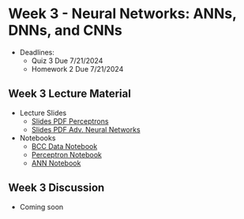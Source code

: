 # Week 3 - Neural Networks: ANNs, DNNs, and CNNs
- Deadlines:
    - Quiz 3 Due 7/21/2024
    - Homework 2 Due 7/21/2024

## Week 3 Lecture Material
- Lecture Slides
    - [Slides PDF Perceptrons](https://drive.google.com/file/d/1iG0C8VBNbFpHCF6lnGUl-j95h6f_1QP9/view?usp=sharing)
    - [Slides PDF Adv. Neural Networks](https://drive.google.com/file/d/1YyhDSh-2wDyXbot02ZpA27oYSixIM7qp/view?usp=sharing)
- Notebooks
    - [BCC Data Notebook](https://colab.research.google.com/drive/1ksEGL7SJ_wutCIyPYx7Loe5EPdOij6dJ?usp=sharing)
    - [Perceptron Notebook](https://colab.research.google.com/drive/1tp11HBJKZYkf7Nje-E-iD5qlb_MgMQm_?usp=sharing)
    - [ANN Notebook](https://colab.research.google.com/drive/15iqjgmQje208R-40Gaa7j-GuMu8WzQiQ?usp=sharing)
## Week 3 Discussion
- Coming soon
